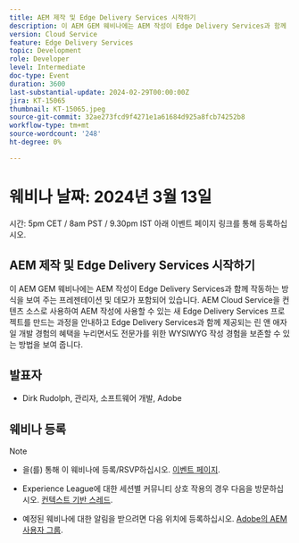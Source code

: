 ```yaml
---
title: AEM 제작 및 Edge Delivery Services 시작하기
description: 이 AEM GEM 웨비나에는 AEM 작성이 Edge Delivery Services과 함께 작동하는 방식을 보여 주는 프레젠테이션 및 데모가 포함되어 있습니다. AEM Cloud Service을 컨텐츠 소스로 사용하여 AEM 작성에 사용할 수 있는 새 Edge Delivery Services 프로젝트를 만드는 과정을 안내하고 Edge Delivery Services과 함께 제공되는 린 앤 애자일 개발 경험의 혜택을 누리면서도 전문가를 위한 WYSIWYG 작성 경험을 보존할 수 있는 방법을 보여 줍니다.
version: Cloud Service
feature: Edge Delivery Services
topic: Development
role: Developer
level: Intermediate
doc-type: Event
duration: 3600
last-substantial-update: 2024-02-29T00:00:00Z
jira: KT-15065
thumbnail: KT-15065.jpeg
source-git-commit: 32ae273fcd9f4271e1a61684d925a8fcb74252b8
workflow-type: tm+mt
source-wordcount: '248'
ht-degree: 0%

---
```


# 웨비나 날짜: 2024년 3월 13일

시간: 5pm CET / 8am PST / 9.30pm IST 아래 이벤트 페이지 링크를 통해 등록하십시오.

## AEM 제작 및 Edge Delivery Services 시작하기

이 AEM GEM 웨비나에는 AEM 작성이 Edge Delivery Services과 함께 작동하는 방식을 보여 주는 프레젠테이션 및 데모가 포함되어 있습니다. AEM Cloud Service을 컨텐츠 소스로 사용하여 AEM 작성에 사용할 수 있는 새 Edge Delivery Services 프로젝트를 만드는 과정을 안내하고 Edge Delivery Services과 함께 제공되는 린 앤 애자일 개발 경험의 혜택을 누리면서도 전문가를 위한 WYSIWYG 작성 경험을 보존할 수 있는 방법을 보여 줍니다.

## 발표자

* Dirk Rudolph, 관리자, 소프트웨어 개발, Adobe

## 웨비나 등록

>[!NOTE]
>
>* 을(를) 통해 이 웨비나에 등록/RSVP하십시오. [이벤트 페이지](https://adobe.ly/4bz9T0H).
> 
>* Experience League에 대한 세션별 커뮤니티 상호 작용의 경우 다음을 방문하십시오. [컨텍스트 기반 스레드](https://adobe.ly/3uIj6D7).
>
>* 예정된 웨비나에 대한 알림을 받으려면 다음 위치에 등록하십시오. [Adobe의 AEM 사용자 그룹](https://aem-augs.adobe.com/).
